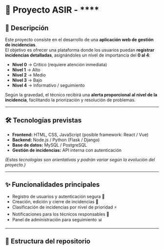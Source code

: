 # 🚀 Proyecto ASIR - ****

## 📌 Descripción
Este proyecto consiste en el desarrollo de una **aplicación web de gestión de incidencias**.  
El objetivo es ofrecer una plataforma donde los usuarios puedan **registrar incidencias detalladas**, asignándoles un nivel de importancia del **0 al 4**:

- **Nivel 0** → Crítico (requiere atención inmediata)  
- **Nivel 1** → Alto  
- **Nivel 2** → Medio  
- **Nivel 3** → Bajo  
- **Nivel 4** → Informativo / seguimiento  

Según la gravedad, el técnico recibirá una **alerta proporcional al nivel de la incidencia**, facilitando la priorización y resolución de problemas.

---

## 🛠️ Tecnologías previstas
- **Frontend:** HTML, CSS, JavaScript (posible framework: React / Vue)  
- **Backend:** Node.js / Python (Flask / Django)  
- **Base de datos:** MySQL / PostgreSQL  
- **Gestión de incidencias:** API interna con autenticación  

*(Estas tecnologías son orientativas y podrán variar según la evolución del proyecto.)*

---

## ✨ Funcionalidades principales
- Registro de usuarios y autenticación segura 🔐  
- Creación, edición y cierre de incidencias 📝  
- Clasificación de incidencias por nivel de prioridad ⚡  
- Notificaciones para los técnicos responsables 📢  
- Panel de administración para seguimiento 📊  

---

## 📂 Estructura del repositorio
